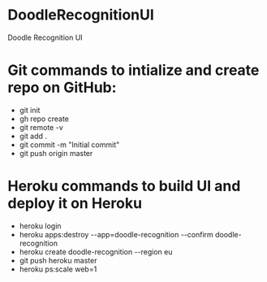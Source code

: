 # DoodleRecognitionUI
Doodle Recognition UI

# Git commands to intialize and create repo on GitHub:

- git init
- gh repo create
- git remote -v
- git add .
- git commit -m "Initial commit"
- git push origin master

# Heroku commands to build UI and deploy it on Heroku

- heroku login
- heroku apps:destroy --app=doodle-recognition --confirm doodle-recognition
- heroku create doodle-recognition --region eu
- git push heroku master
- heroku ps:scale web=1
